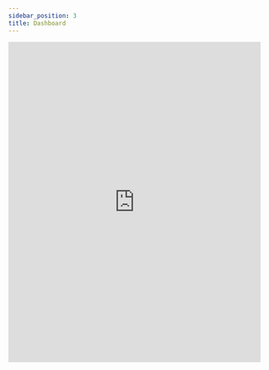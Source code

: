 ```yaml
---
sidebar_position: 3
title: Dashboard 
---
```

<iframe src="https://scribehow.com/embed/Accessing_Dashboard_and_Performing_Actions__K04ueVh7RHapEWyBAb1vIQ?as=scrollable&skipIntro=true" width="100%" height="640" allowfullscreen frameborder="0"></iframe>
